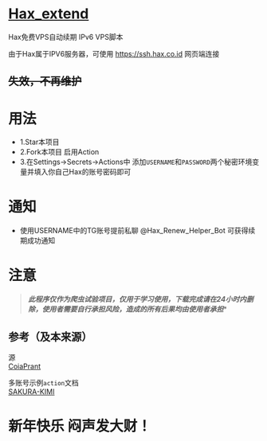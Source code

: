 # [Hax_extend](https://hax.co.id)
Hax免费VPS自动续期 IPv6 VPS脚本

由于Hax属于IPV6服务器，可使用 https://ssh.hax.co.id 网页端连接

## ~~失效，不再维护~~


# 用法
- 1.Star本项目
- 2.Fork本项目 启用Action
- 3.在Settings->Secrets->Actions中 添加`USERNAME`和`PASSWORD`两个秘密环境变量并填入你自己Hax的账号密码即可

# 通知
- 使用USERNAME中的TG账号提前私聊 @Hax_Renew_Helper_Bot 可获得续期成功通知

# 注意
> ***此程序仅作为爬虫试验项目，仅用于学习使用，下载完成请在24小时内删除，使用者需要自行承担风险，造成的所有后果均由使用者承担****

## 参考（及本来源）
源 </br>
[CoiaPrant](https://github.com/CoiaPrant/Hax_extend.git)

多账号示例`action`文档 </br>
[SAKURA-KIMI](https://github.com/SAKURA-KIMI/autoextend/blob/main/.github/workflows/hax.yml)

# 新年快乐 闷声发大财！
